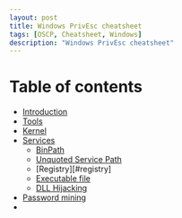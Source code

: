 ```yaml
---
layout: post
title: Windows PrivEsc cheatsheet
tags: [OSCP, Cheatsheet, Windows]
description: "Windows PrivEsc cheatsheet"
---
```


# Table of contents

- [Introduction](#introduction)
- [Tools](#tools)
- [Kernel](#kernel)
- [Services](#services)
  - [BinPath](#binpath)
  - [Unquoted Service Path](#unquoted-service-path)
  - [Registry][#registry]
  - [Executable file](#executable-file)
  - [DLL Hijacking](dll-hijacking)
- [Password mining](#password-mining)
-  

